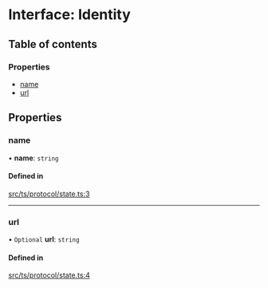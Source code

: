 # Interface: Identity

## Table of contents

### Properties

- [name](Identity.md#name)
- [url](Identity.md#url)

## Properties

### name

• **name**: `string`

#### Defined in

[src/ts/protocol/state.ts:3](https://gitlab.com/i3-market/code/wp3/t3.2/i3m-wallet-monorepo/-/blob/fe110225/packages/wallet-protocol/src/ts/protocol/state.ts#L3)

___

### url

• `Optional` **url**: `string`

#### Defined in

[src/ts/protocol/state.ts:4](https://gitlab.com/i3-market/code/wp3/t3.2/i3m-wallet-monorepo/-/blob/fe110225/packages/wallet-protocol/src/ts/protocol/state.ts#L4)
